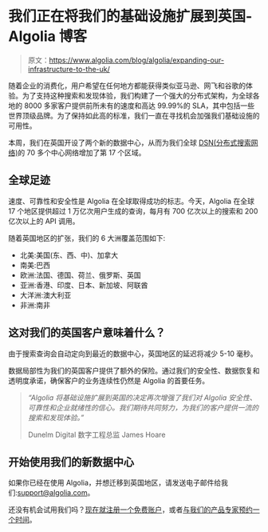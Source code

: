 # 我们正在将我们的基础设施扩展到英国- Algolia 博客

> 原文：<https://www.algolia.com/blog/algolia/expanding-our-infrastructure-to-the-uk/>

随着企业的消费化，用户希望在任何地方都能获得类似亚马逊、网飞和谷歌的体验。为了支持这种搜索和发现体验，我们构建了一个强大的分布式架构，为全球各地的 8000 多家客户提供前所未有的速度和高达 99.99%的 SLA，其中包括一些世界顶级品牌。为了保持如此高的标准，我们一直在寻找机会加强我们基础设施的可用性。

本周，我们在英国开设了两个新的数据中心，从而为我们全球 [DSN(分布式搜索网络)](https://www.algolia.com/enterprise/infrastructure/)的 70 多个中心网络增加了第 17 个区域。

## 全球足迹

速度、可靠性和安全性是 Algolia 在全球取得成功的标志。今天，Algolia 在全球 17 个地区提供超过 1 万亿次用户生成的查询，每月有 700 亿次以上的搜索和 200 亿次以上的 API 调用。

随着英国地区的扩张，我们的 6 大洲覆盖范围如下:

*   北美:美国(东、西、中)、加拿大
*   南美:巴西
*   欧洲:法国、德国、荷兰、俄罗斯、英国
*   亚洲:香港、印度、日本、新加坡、阿联酋
*   大洋洲:澳大利亚
*   非洲:南非

## [](#what-does-this-mean-for-our-uk-customers)这对我们的英国客户意味着什么？

由于搜索查询会自动定向到最近的数据中心，英国地区的延迟将减少 5-10 毫秒。

数据局部性为我们的英国客户提供了额外的保险。通过我们的安全性、数据恢复和透明度承诺，确保客户的业务连续性仍然是 Algolia 的首要任务。

> *“Algolia 将基础设施扩展到英国的决定再次增强了我们对 Algolia 安全性、可靠性和企业就绪性的信心。我们期待共同努力，为我们的客户提供一流的搜索和发现体验。”*
> 
> Dunelm Digital 数字工程总监 James Hoare

## [](#getting-started-with-our-new-data-center)开始使用我们的新数据中心

如果你已经在使用 Algolia，并想迁移到英国地区，请发送电子邮件给我们:[support@algolia.com](mailto:support@algolia.com)。

还没有机会试用我们吗？[现在就注册一个免费账户](https://www.algolia.com/users/sign_up)，或者[与我们的产品专家预约一个时间](https://www.algolia.com/schedule-demo/)。